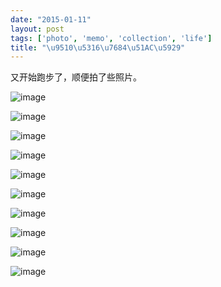 ```yaml
---
date: "2015-01-11"
layout: post
tags: ['photo', 'memo', 'collection', 'life']
title: "\u9510\u5316\u7684\u51AC\u5929"
---
```


又开始跑步了，顺便拍了些照片。

![image](/images/cold-town/0.jpg)

<!--more-->

![image](/images/cold-town/1.jpg)

![image](/images/cold-town/2.jpg)

![image](/images/cold-town/3.jpg)

![image](/images/cold-town/4.jpg)

![image](/images/cold-town/5.jpg)

![image](/images/cold-town/6.jpg)

![image](/images/cold-town/7.jpg)

![image](/images/cold-town/8.jpg)

![image](/images/cold-town/9.jpg)